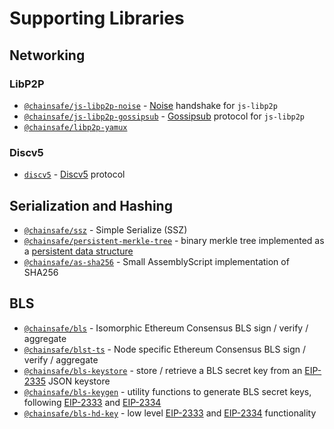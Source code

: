 # Supporting Libraries

## Networking

### LibP2P

- [`@chainsafe/js-libp2p-noise`](https://github.com/ChainSafe/js-libp2p-noise) - [Noise](https://noiseprotocol.org/noise.html) handshake for `js-libp2p`
- [`@chainsafe/js-libp2p-gossipsub`](https://github.com/ChainSafe/js-libp2p-gossipsub) - [Gossipsub](https://github.com/libp2p/specs/tree/master/pubsub/gossipsub) protocol for `js-libp2p`
- [`@chainsafe/libp2p-yamux`](https://github.com/ChainSafe/js-libp2p-yamux)

### Discv5

- [`discv5`](https://github.com/ChainSafe/discv5) - [Discv5](https://github.com/ethereum/devp2p/blob/master/discv5/discv5.md) protocol

## Serialization and Hashing

- [`@chainsafe/ssz`](https://github.com/ChainSafe/ssz) - Simple Serialize (SSZ)
- [`@chainsafe/persistent-merkle-tree`](https://github.com/ChainSafe/persistent-merkle-tree) - binary merkle tree implemented as a [persistent data structure](https://en.wikipedia.org/wiki/Persistent_data_structure)
- [`@chainsafe/as-sha256`](https://github.com/ChainSafe/as-sha256) - Small AssemblyScript implementation of SHA256

## BLS

- [`@chainsafe/bls`](https://github.com/ChainSafe/bls) - Isomorphic Ethereum Consensus BLS sign / verify / aggregate
- [`@chainsafe/blst-ts`](https://github.com/ChainSafe/blst-ts) - Node specific Ethereum Consensus BLS sign / verify / aggregate
- [`@chainsafe/bls-keystore`](https://github.com/ChainSafe/bls-keystore) - store / retrieve a BLS secret key from an [EIP-2335](https://github.com/ethereum/EIPs/blob/master/EIPS/eip-2335.md) JSON keystore
- [`@chainsafe/bls-keygen`](https://github.com/ChainSafe/bls-keygen) - utility functions to generate BLS secret keys, following [EIP-2333](https://github.com/ethereum/EIPs/blob/master/EIPS/eip-2333.md) and [EIP-2334](https://github.com/ethereum/EIPs/blob/master/EIPS/eip-2334.md)
- [`@chainsafe/bls-hd-key`](https://github.com/ChainSafe/bls-hd-key) - low level [EIP-2333](https://github.com/ethereum/EIPs/blob/master/EIPS/eip-2333.md) and [EIP-2334](https://github.com/ethereum/EIPs/blob/master/EIPS/eip-2334.md) functionality
